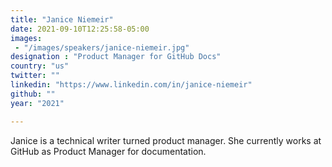 ```yaml
---
title: "Janice Niemeir"
date: 2021-09-10T12:25:58-05:00
images:
 - "/images/speakers/janice-niemeir.jpg"
designation : "Product Manager for GitHub Docs"
country: "us"
twitter: ""
linkedin: "https://www.linkedin.com/in/janice-niemeir"
github: ""
year: "2021"

---
```



Janice is a technical writer turned product manager. She currently works at GitHub as Product Manager for documentation.
